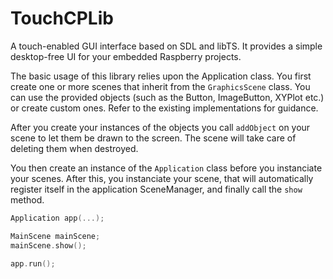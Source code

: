 # TouchCPLib

A touch-enabled GUI interface based on SDL and libTS. It provides a simple desktop-free UI for your embedded Raspberry projects.

The basic usage of this library relies upon the Application class.
You first create one or more scenes that inherit from the `GraphicsScene` class.
You can use the provided objects (such as the Button, ImageButton, XYPlot etc.) or create custom ones. Refer to the existing implementations for guidance.

After you create your instances of the objects you call `addObject` on your scene to let them be drawn to the screen. The scene will take care of deleting them when destroyed.

You then create an instance of the `Application` class before you instanciate your scenes.
After this, you instanciate your scene, that will automatically register itself in the application SceneManager, and finally call the `show` method.

```c++
Application app(...);

MainScene mainScene;
mainScene.show();

app.run();
```